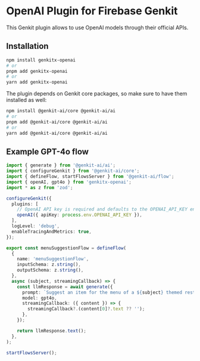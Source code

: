 # OpenAI Plugin for Firebase Genkit

This Genkit plugin allows to use OpenAI models through their official APIs.

## Installation

```bash
npm install genkitx-openai
# or
pnpm add genkitx-openai
# or
yarn add genkitx-openai
```

The plugin depends on Genkit core packages, so make sure to have them installed as well:

```bash
npm install @genkit-ai/core @genkit-ai/ai
# or
pnpm add @genkit-ai/core @genkit-ai/ai
# or
yarn add @genkit-ai/core @genkit-ai/ai
```

## Example GPT-4o flow

```ts
import { generate } from '@genkit-ai/ai';
import { configureGenkit } from '@genkit-ai/core';
import { defineFlow, startFlowsServer } from '@genkit-ai/flow';
import { openAI, gpt4o } from 'genkitx-openai';
import * as z from 'zod';

configureGenkit({
  plugins: [
    // OpenAI API key is required and defaults to the OPENAI_API_KEY environment variable
    openAI({ apiKey: process.env.OPENAI_API_KEY }),
  ],
  logLevel: 'debug',
  enableTracingAndMetrics: true,
});

export const menuSuggestionFlow = defineFlow(
  {
    name: 'menuSuggestionFlow',
    inputSchema: z.string(),
    outputSchema: z.string(),
  },
  async (subject, streamingCallback) => {
    const llmResponse = await generate({
      prompt: `Suggest an item for the menu of a ${subject} themed restaurant`,
      model: gpt4o,
      streamingCallback: ({ content }) => {
        streamingCallback?.(content[0]?.text ?? '');
      },
    });

    return llmResponse.text();
  },
);

startFlowsServer();
```
